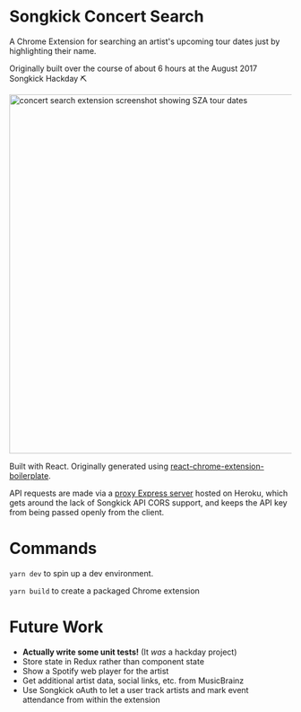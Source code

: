 # Songkick Concert Search

A Chrome Extension for searching an artist's upcoming tour dates just by highlighting their name.

Originally built over the course of about 6 hours at the August 2017 Songkick Hackday ⛏

<img src="https://pbs.twimg.com/media/DGTtZzbUMAAgJSa.jpg" width="640" height="auto" alt="concert search extension screenshot showing SZA tour dates" />

Built with React. Originally generated using [react-chrome-extension-boilerplate](https://github.com/jhen0409/react-chrome-extension-boilerplate).

API requests are made via a [proxy Express server](https://github.com/benhodgson87/sk-api-proxy) hosted on Heroku, which gets around the lack of Songkick API CORS support, and keeps the API key from being passed openly from the client.

# Commands

`yarn dev` to spin up a dev environment.

`yarn build` to create a packaged Chrome extension


# Future Work

* **Actually write some unit tests!** (It *was* a hackday project)
* Store state in Redux rather than component state
* Show a Spotify web player for the artist
* Get additional artist data, social links, etc. from MusicBrainz
* Use Songkick oAuth to let a user track artists and mark event attendance from within the extension
